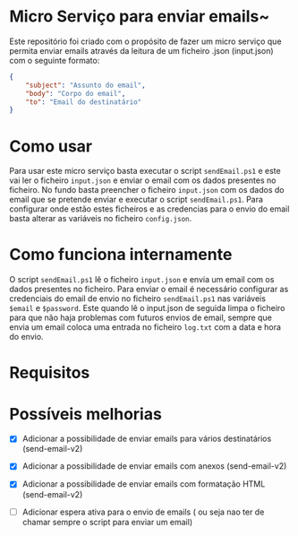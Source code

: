 # Micro Serviço para enviar emails~
Este repositório foi criado com o propósito de fazer um micro serviço que permita enviar emails através da leitura de um ficheiro .json (input.json) com o seguinte formato:

```json
{
    "subject": "Assunto do email",
    "body": "Corpo do email",
    "to": "Email do destinatário"
}
```

# Como usar
Para usar este micro serviço basta executar o script `sendEmail.ps1` e este vai ler o ficheiro `input.json` e enviar o email com os dados presentes no ficheiro. No fundo basta preencher o ficheiro `input.json` com os dados do email que se pretende enviar e executar o script `sendEmail.ps1`. Para configurar onde estão estes ficheiros e as credencias para o envio do email basta alterar as variáveis no ficheiro `config.json`.

# Como funciona internamente

O script `sendEmail.ps1` lê o ficheiro `input.json` e envia um email com os dados presentes no ficheiro. Para enviar o email é necessário configurar as credenciais do email de envio no ficheiro `sendEmail.ps1` nas variáveis `$email` e `$password`.
Este quando lê o input.json de seguida limpa o ficheiro para que não haja problemas com futuros envios de email, sempre que envia um email coloca uma entrada no ficheiro `log.txt` com a data e hora do envio.

# Requisitos


# Possíveis melhorias
- [X] Adicionar a possibilidade de enviar emails para vários destinatários (send-email-v2)
- [X] Adicionar a possibilidade de enviar emails com anexos (send-email-v2)
- [X] Adicionar a possibilidade de enviar emails com formatação HTML (send-email-v2)
- [ ] Adicionar espera ativa para o envio de emails ( ou seja nao ter de chamar sempre o script para enviar um email)

